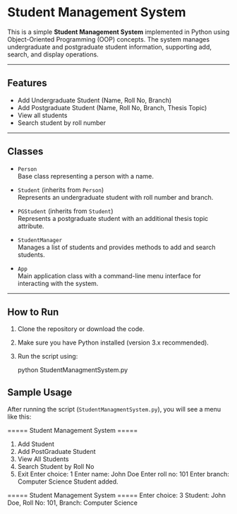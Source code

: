 # Student Management System

This is a simple **Student Management System** implemented in Python using Object-Oriented Programming (OOP) concepts. The system manages undergraduate and postgraduate student information, supporting add, search, and display operations.

---

## Features

- Add Undergraduate Student (Name, Roll No, Branch)
- Add Postgraduate Student (Name, Roll No, Branch, Thesis Topic)
- View all students
- Search student by roll number

---

## Classes

- `Person`  
  Base class representing a person with a name.

- `Student` (inherits from `Person`)  
  Represents an undergraduate student with roll number and branch.

- `PGStudent` (inherits from `Student`)  
  Represents a postgraduate student with an additional thesis topic attribute.

- `StudentManager`  
  Manages a list of students and provides methods to add and search students.

- `App`  
  Main application class with a command-line menu interface for interacting with the system.

---

## How to Run

1. Clone the repository or download the code.
2. Make sure you have Python installed (version 3.x recommended).
3. Run the script using:

   python StudentManagmentSystem.py

## Sample Usage

After running the script (`StudentManagmentSystem.py`), you will see a menu like this:

===== Student Management System =====
1. Add Student
2. Add PostGraduate Student
3. View All Students
4. Search Student by Roll No
5. Exit
Enter choice: 1
Enter name: John Doe
Enter roll no: 101
Enter branch: Computer Science
Student added.

===== Student Management System =====
Enter choice: 3
Student: John Doe, Roll No: 101, Branch: Computer Science





